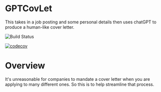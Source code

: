 # GPTCovLet
This takes in a job posting and some personal details then uses chatGPT to produce a human-like cover letter.

![Build Status](https://github.com/jaesungpark42/GPTCovLet/actions/workflows/build.yml/badge.svg)

[![codecov](https://codecov.io/gh/jaesungpark42/GPTCovLet/branch/main/graph/badge.svg?token=X5BN0AAOZ1)](https://codecov.io/gh/jaesungpark42/GPTCovLet)

# Overview
It's unreasonable for companies to mandate a cover letter when you are applying to many different ones. So this is to help streamline that process.
